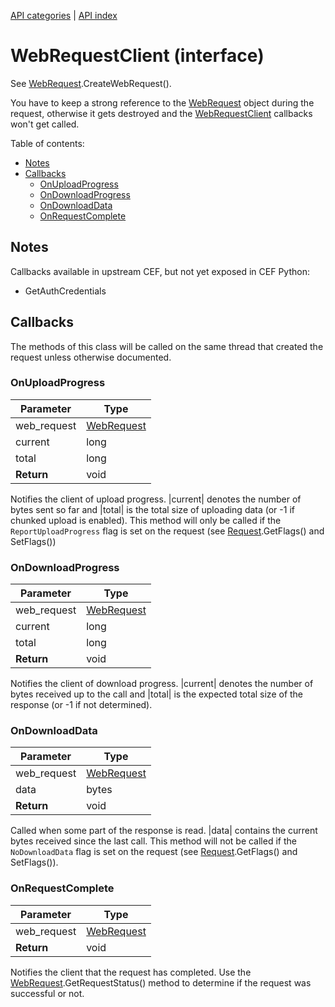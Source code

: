 [API categories](API-categories.md) | [API index](API-index.md)


# WebRequestClient (interface)

See [WebRequest](WebRequest.md).CreateWebRequest().

You have to keep a strong reference to the [WebRequest](WebRequest.md) object
during the request, otherwise it gets destroyed and
the [WebRequestClient](WebRequestClient.md) callbacks won't get called.

Table of contents:
* [Notes](#notes)
* [Callbacks](#callbacks)
  * [OnUploadProgress](#onuploadprogress)
  * [OnDownloadProgress](#ondownloadprogress)
  * [OnDownloadData](#ondownloaddata)
  * [OnRequestComplete](#onrequestcomplete)


## Notes

Callbacks available in upstream CEF, but not yet exposed in CEF Python:
* GetAuthCredentials


## Callbacks

The methods of this class will be called on the same thread that
created the request unless otherwise documented.


### OnUploadProgress

| Parameter | Type |
| --- | --- |
| web_request | [WebRequest](WebRequest.md) |
| current | long |
| total | long |
| __Return__ | void |

Notifies the client of upload progress. |current| denotes the number of
bytes sent so far and |total| is the total size of uploading data (or -1 if
chunked upload is enabled). This method will only be called if the
`ReportUploadProgress` flag is set on the request (see [Request](Request.md).GetFlags()
and SetFlags())


### OnDownloadProgress

| Parameter | Type |
| --- | --- |
| web_request | [WebRequest](WebRequest.md) |
| current | long |
| total | long |
| __Return__ | void |

Notifies the client of download progress. |current| denotes the number of
bytes received up to the call and |total| is the expected total size of the
response (or -1 if not determined).


### OnDownloadData

| Parameter | Type |
| --- | --- |
| web_request | [WebRequest](WebRequest.md) |
| data | bytes |
| __Return__ | void |

Called when some part of the response is read. |data| contains the current
bytes received since the last call. This method will not be called if the
`NoDownloadData` flag is set on the request (see [Request](Request.md).GetFlags()
and SetFlags()).


### OnRequestComplete

| Parameter | Type |
| --- | --- |
| web_request | [WebRequest](WebRequest.md) |
| __Return__ | void |

Notifies the client that the request has completed. Use the
[WebRequest](WebRequest.md).GetRequestStatus() method to determine if the request was
successful or not.

